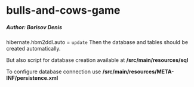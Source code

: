 # bulls-and-cows-game
##### Author: Borisov Denis

hibernate.hbm2ddl.auto = `update` Then the database and tables should be created automatically.

But also script for database creation available at **/src/main/resources/sql**

To configure database connection use **/src/main/resources/META-INF/persistence.xml**
